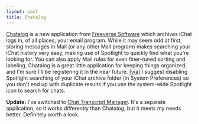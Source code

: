 ```yaml
---
layout: post
title: Chatalog
---
```

[Chatalog](http://freeverse.com/chatalog/) is a new application from [Freeverse Software](http://freeverse.com/) which archives iChat logs in, of all places, your email program. While it may seem odd at first, storing messages in Mail (or any other Mail program) makes searching your iChat history very easy, making use of Spotlight to quickly find what you're looking for. You can also apply Mail rules for even finer-tuned sorting and labeling. Chatalog is a great little application for keeping things organized, and I'm sure I'll be registering it in the near future. [[via](http://www.downloadsquad.com/2005/08/03/chatalog-for-osx-ichat/)] I suggest disabling Spotlight searching of your iChat archive folder (in System Preferences) so you don't end up with duplicate results if you use the system-wide Spotlight icon to search for chats.

**Update:** I've switched to [Chat Transcript Manager](http://www.unsanity.com/ctm/). It's a separate application, so it works differently than Chatalog, but it meets my needs better. Definitely worth a look.

